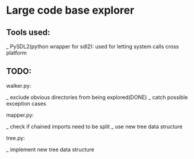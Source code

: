 # Large code base explorer




## Tools used:
  _ PySDL2(python wrapper for sdl2): used for letting system calls cross platform

   

## TODO: 


walker.py:

_ exclude obvious directories from being explored(DONE)
_ catch possible exception cases


mapper.py:

_ check if chained imports need to be split
_ use new tree data structure 


tree.py:

_ implement new tree data structure 



